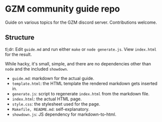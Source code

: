 # GZM community guide repo
Guide on various topics for the GZM discord server. Contributions welcome.

## Structure
tl;dr: Edit `guide.md` and run either `make` or  `node generate.js`. View `index.html` for the result.

While hacky, it's small, simple, and there are no dependencies other than `node` and the included `showdown`.

- `guide.md`: markdown for the actual guide.
- `template.html`: the HTML template the rendered markdown gets inserted in.
- `generate.js`: script to regenerate `index.html` from the markdown file.
- `index.html`: the actual HTML page.
- `style.css`: the stylesheet used for the page.
- `Makefile, README.md`: self-explanatory.
- `showdown.js`: JS dependency for markdown-to-html.
